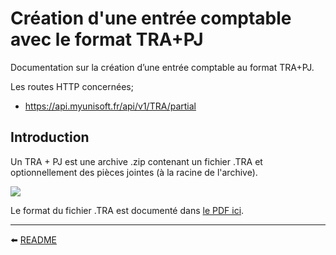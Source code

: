 # Création d'une entrée comptable avec le format TRA+PJ
Documentation sur la création d’une entrée comptable au format TRA+PJ.
​

Les routes HTTP concernées;
- https://api.myunisoft.fr/api/v1/TRA/partial

## Introduction

Un TRA + PJ est une archive .zip contenant un fichier .TRA et optionnellement des pièces jointes (à la racine de l'archive).

![](../../../images/TRA_archive.PNG)

Le format du fichier .TRA est documenté dans [le PDF ici](../../../formats/TRA.pdf).

---

⬅️ [README](../../../../README.md)
